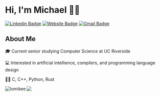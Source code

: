 # Hi, I'm Michael 👋🏼
[![Linkedin Badge](https://img.shields.io/badge/-lomikee-blue?style=flat&logo=Linkedin&logoColor=white&link=https://www.linkedin.com/in/lomikee/)](https://www.linkedin.com/in/lomikee/)
[![Website Badge](https://img.shields.io/badge/-lomikee.com-47CCCC?style=flat&logo=Google-Chrome&logoColor=white&link=https://lomikee.com)](https://lomikee.com)
[![Gmail Badge](https://img.shields.io/badge/-lomic8-c14438?style=flat&logo=Gmail&logoColor=white&link=mailto:lomic8@gmail.com)](mailto:lomic8@gmail.com)
<img src="https://komarev.com/ghpvc/?username=lomichael&style=flat-square&color=blue" alt=""/>

<h2>About Me</h2>

<div align="left">
<p> 🎓 Current senior studying Computer Science at UC Riverside</p>
<p> 💻 Interested in artificial intellience, compilers, and programming language design</p>
<p> 👨‍💻 C, C++, Python, Rust</p>
</div>

<div align="left>
<p align="left"> <img align="left" src="https://github-readme-stats.vercel.app/api?username=lomikee&show_icons=true&theme=default" alt="lomikee" /></p>
</div>

<p align="left"><img align="left" src="https://media4.giphy.com/media/5wFjITVDtKD0wwJe7V/giphy.gif?cid=ecf05e47unxrvbpce5di1pxszaz4nool32neh69inx142vcx&rid=giphy.gif&ct=g"></p>
